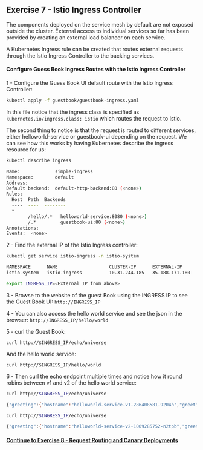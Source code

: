 ## Exercise 7 - Istio Ingress Controller

The components deployed on the service mesh by default are not exposed outside the cluster. External access to individual services so far has been provided by creating an external load balancer on each service.

A Kubernetes Ingress rule can be created that routes external requests through the Istio Ingress Controller to the backing services.

#### Configure Guess Book Ingress Routes with the Istio Ingress Controller

1 - Configure the Guess Book UI default route with the Istio Ingress Controller:

```sh
kubectl apply -f guestbook/guestbook-ingress.yaml
```

In this file notice that the ingress class is specified as   `kubernetes.io/ingress.class: istio` which routes the request to Istio.

The second thing to notice is that the request is routed to different services, either helloworld-service or guestbook-ui depending on the request. We can see how this works by having Kubernetes describe the ingress resource for us:

```sh
kubectl describe ingress

Name:             simple-ingress
Namespace:        default
Address:          
Default backend:  default-http-backend:80 (<none>)
Rules:
  Host  Path  Backends
  ----  ----  --------
  *     
        /hello/.*   helloworld-service:8080 (<none>)
        /.*         guestbook-ui:80 (<none>)
Annotations:
Events:  <none>

```

2 - Find the external IP of the Istio Ingress controller:

```sh
kubectl get service istio-ingress -n istio-system

NAMESPACE      NAME                   CLUSTER-IP      EXTERNAL-IP      PORT(S)                                                  AGE
istio-system   istio-ingress          10.31.244.185   35.188.171.180   80:31920/TCP,443:32165/TCP                               1h
```

```sh
export INGRESS_IP=<External IP from above>
```

3 - Browse to the website of the guest Book using the INGRESS IP to see the Guest Book UI: `http://INGRESS_IP`

4 - You can also access the hello world service and see the json in the browser:
`http://INGRESS_IP/hello/world`


5 - curl the Guest Book:
```
curl http://$INGRESS_IP/echo/universe
```

And the hello world service:
```
curl http://$INGRESS_IP/hello/world
```

6 - Then curl the echo endpoint multiple times and notice how it round robins between v1 and v2 of the hello world service:

```sh
curl http://$INGRESS_IP/echo/universe

{"greeting":{"hostname":"helloworld-service-v1-286408581-9204h","greeting":"Hello universe from helloworld-service-v1-286408581-9204h with 1.0","version":"1.0"},
```

```sh
curl http://$INGRESS_IP/echo/universe

{"greeting":{"hostname":"helloworld-service-v2-1009285752-n2tpb","greeting":"Hello universe from helloworld-service-v2-1009285752-n2tpb with 2.0","version":"2.0"}

```

#### [Continue to Exercise 8 - Request Routing and Canary Deployments](../exercise-8/README.md)
